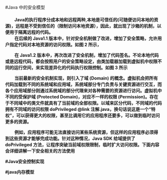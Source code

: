 #Java 中的安全模型
<h4>&nbsp&nbsp&nbsp&nbsp&nbsp&nbsp&nbsp&nbsp&nbspJava的执行程序分成本地和远程两种,本地是可信任的(可随便访问本地的资源)，远程是不受到信任的（限制访问本地资源），因此，就出现了沙箱的机制，以便用于隔离远程的代码。<br>
&nbsp&nbsp&nbsp&nbsp&nbsp&nbsp&nbsp&nbsp&nbsp在后续的 Java1.1 版本中，针对安全机制做了改进，增加了安全策略，允许用户指定代码对本地资源的访问权限。如图 2 所示，
<p>&nbsp&nbsp&nbsp&nbsp&nbsp&nbsp&nbsp&nbsp&nbsp在 Java1.2 版本中，再次改进了安全机制，增加了代码签名。不论本地代码或是远程代码，都会按照用户的安全策略设定，由类加载器加载到虚拟机中权限不同的运行空间，来实现差异化的代码执行权限控制。如图 3 所示</p>
<p>
&nbsp&nbsp&nbsp&nbsp&nbsp&nbsp&nbsp&nbsp&nbsp当前最新的安全机制实现，则引入了域 (Domain) 的概念。虚拟机会把所有代码加载到不同的系统域和应用域，系统域部分专门负责与关键资源进行交互，而各个应用域部分则通过系统域的部分代理来对各种需要的资源进行访问。虚拟机中不同的受保护域 (Protected Domain)，对应不一样的权限 (Permission)。存在于不同域中的类文件就具有了当前域的全部权限。以域来区分代码，不同域的代码拥有不同域的访问权限
doPrivileged @link 注解.java，换句话说这是一个“特权”，可以获得更大的权限，甚至比调用它的应用程序还要多，可以做到临时访问更多的资源。</p>

<p>&nbsp&nbsp&nbsp&nbsp&nbsp&nbsp&nbsp&nbsp&nbsp例如，应用程序可能无法直接访问某些系统资源，但这样的应用程序必须得到这些资源才能够完成功能。针对这种情况，Java SDK 给域提供了 doPrivileged 方法，让程序突破当前域权限限制，临时扩大访问权限。下面内容会详细讲解一下安全相关的方法使用</p>
#Java安全控制实现




#java内存模型
